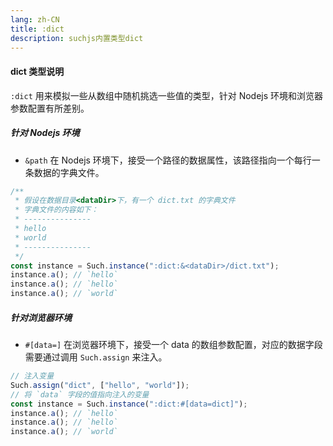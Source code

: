```yaml
---
lang: zh-CN
title: :dict
description: suchjs内置类型dict
---
```


#### dict 类型说明 <Badge text=">= 1.0.0" /> 

`:dict` 用来模拟一些从数组中随机挑选一些值的类型，针对 Nodejs 环境和浏览器参数配置有所差别。

##### 针对 Nodejs 环境

- `&path` 在 Nodejs 环境下，接受一个路径的数据属性，该路径指向一个每行一条数据的字典文件。

```javascript
/**
 * 假设在数据目录<dataDir>下，有一个 dict.txt 的字典文件
 * 字典文件的内容如下：
 * ---------------
 * hello
 * world
 * ---------------
 */
const instance = Such.instance(":dict:&<dataDir>/dict.txt");
instance.a(); // `hello`
instance.a(); // `hello`
instance.a(); // `world`
```

##### 针对浏览器环境

- `#[data=]` 在浏览器环境下，接受一个 data 的数组参数配置，对应的数据字段需要通过调用 `Such.assign` 来注入。

```javascript
// 注入变量
Such.assign("dict", ["hello", "world"]);
// 将 `data` 字段的值指向注入的变量
const instance = Such.instance(":dict:#[data=dict]");
instance.a(); // `hello`
instance.a(); // `hello`
instance.a(); // `world`
```

